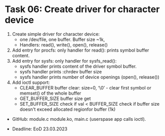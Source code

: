 # Task 06: Create driver for character device

1. Create simple driver for character device:
   + one /dev/file, one buffer. Buffer size ~1k,
   + Handlers: read(), write(), open(), release()
2. Add entry for procfs: only handler for read(): prints symbol buffer content.
3. Add entry for sysfs: only handler for sysfs_read():
   - sysfs handler prints content of the driver symbol buffer.
   - sysfs handler prints :chrdev buffer size
   - sysfs handler prints number of device openings (open(), release())
4. Add ioctl support:
   - CLEAR_BUFFER buffer clear: size=0, ‘\0’ - clear first symbol or memset() of the whole buffer
   - GET_BUFFER_SIZE buffer size get
   - SET_BUFFER_SIZE check if val < BUFFER_SIZE check if buffer size doesn't exceed allocated regionfor buffer (1k)
+ GitHub: module.c module.ko, main.c (userspase app calls ioctl).

+ Deadline: EoD 23.03.2023